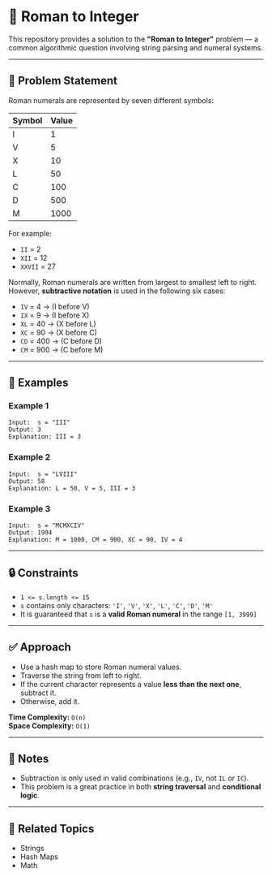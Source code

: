 # 🔁 Roman to Integer

This repository provides a solution to the **"Roman to Integer"** problem — a common algorithmic question involving string parsing and numeral systems.

---

## 🧩 Problem Statement

Roman numerals are represented by seven different symbols:

| Symbol | Value |
|--------|-------|
| I      | 1     |
| V      | 5     |
| X      | 10    |
| L      | 50    |
| C      | 100   |
| D      | 500   |
| M      | 1000  |

For example:

- `II` = 2  
- `XII` = 12  
- `XXVII` = 27  

Normally, Roman numerals are written from largest to smallest left to right. However, **subtractive notation** is used in the following six cases:

- `IV` = 4 → (I before V)
- `IX` = 9 → (I before X)
- `XL` = 40 → (X before L)
- `XC` = 90 → (X before C)
- `CD` = 400 → (C before D)
- `CM` = 900 → (C before M)

---

## 🧠 Examples

### Example 1

```
Input:  s = "III"  
Output: 3  
Explanation: III = 3
```

### Example 2

```
Input:  s = "LVIII"  
Output: 58  
Explanation: L = 50, V = 5, III = 3
```

### Example 3

```
Input:  s = "MCMXCIV"  
Output: 1994  
Explanation: M = 1000, CM = 900, XC = 90, IV = 4
```

---

## 🔒 Constraints

- `1 <= s.length <= 15`
- `s` contains only characters: `'I'`, `'V'`, `'X'`, `'L'`, `'C'`, `'D'`, `'M'`
- It is guaranteed that `s` is a **valid Roman numeral** in the range `[1, 3999]`

---

## ✅ Approach

- Use a hash map to store Roman numeral values.
- Traverse the string from left to right.
- If the current character represents a value **less than the next one**, subtract it.
- Otherwise, add it.

**Time Complexity:** `O(n)`  
**Space Complexity:** `O(1)`

---

## 📌 Notes

- Subtraction is only used in valid combinations (e.g., `IV`, not `IL` or `IC`).
- This problem is a great practice in both **string traversal** and **conditional logic**.

---

## 📂 Related Topics

- Strings  
- Hash Maps  
- Math  
